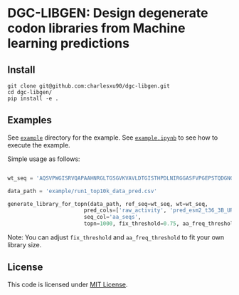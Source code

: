 # DGC-LIBGEN: Design degenerate codon libraries from Machine learning predictions

## Install

```commandline
git clone git@github.com:charlesxu90/dgc-libgen.git
cd dgc-libgen/
pip install -e .
```

## Examples
See [`example`](example) directory for the example.
See [`example.ipynb`](example.ipynb) to see how to execute the example.

Simple usage as follows:
```python

wt_seq = 'AQSVPWGISRVQAPAAHNRGLTGSGVKVAVLDTGISTHPDLNIRGGASFVPGEPSTQDGNGHGTHVAGTIAALNNSIGVLGVAPSAELYAVKVLGASGSGSVSSIAQGLEWAGNNGMHVANLSLGSPSPSATLEQAVNSATSRGVLVVAASGNSGAGSISYPARYANAMAVGATDQNNNRASFSQYGAGLDIVAPGVNVQSTYPGSTYASLNGTSMATPHVAGAAALVKQKNPSWSNVQIRNHLKNTATSLGSTNLYGSGLVNAEAATR'

data_path = 'example/run1_top10k_data_pred.csv'

generate_library_for_topn(data_path, ref_seq=wt_seq, wt=wt_seq, 
                        pred_cols=['raw_activity', 'pred_esm2_t36_3B_UR50D', 'pred_ProtT5-XL', 'pred_ProtAlbert'],
                        seq_col='aa_seqs',
                        topn=1000, fix_threshold=0.75, aa_freq_threshold=0.1)
```
Note: You can adjust `fix_threshold` and `aa_freq_threshold` to fit your own library size.

## License
This code is licensed under [MIT License](./LICENSE.txt).